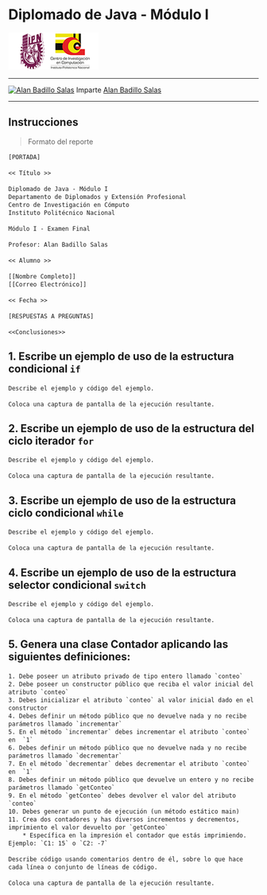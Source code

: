 # Diplomado de Java - Módulo I

[![CIC Logo](./notas/figuras/logo.png)](https://www.cic.ipn.mx)

---

[![Alan Badillo Salas](https://avatars.githubusercontent.com/u/79223578?s=40&v=4 "Alan Badillo Salas")](https://github.com/dragonnomada) Imparte [Alan Badillo Salas](https://github.com/dragonnomada)

---

## Instrucciones

> Formato del reporte

    [PORTADA]

    << Título >>

    Diplomado de Java - Módulo I
    Departamento de Diplomados y Extensión Profesional
    Centro de Investigación en Cómputo
    Instituto Politécnico Nacional

    Módulo I - Examen Final

    Profesor: Alan Badillo Salas

    << Alumno >>

    [[Nombre Completo]]
    [[Correo Electrónico]]

    << Fecha >>

    [RESPUESTAS A PREGUNTAS]

    <<Conclusiones>>

## 1. Escribe un ejemplo de uso de la estructura condicional `if`

    Describe el ejemplo y código del ejemplo.

    Coloca una captura de pantalla de la ejecución resultante.

## 2. Escribe un ejemplo de uso de la estructura del ciclo iterador `for`

    Describe el ejemplo y código del ejemplo.

    Coloca una captura de pantalla de la ejecución resultante.

## 3. Escribe un ejemplo de uso de la estructura ciclo condicional `while`

    Describe el ejemplo y código del ejemplo.

    Coloca una captura de pantalla de la ejecución resultante.

## 4. Escribe un ejemplo de uso de la estructura selector condicional `switch`

    Describe el ejemplo y código del ejemplo.

    Coloca una captura de pantalla de la ejecución resultante.

## 5. Genera una clase Contador aplicando las siguientes definiciones:

    1. Debe poseer un atributo privado de tipo entero llamado `conteo`
    2. Debe poseer un constructor público que reciba el valor inicial del atributo `conteo`
    3. Debes inicializar el atributo `conteo` al valor inicial dado en el constructor
    4. Debes definir un método público que no devuelve nada y no recibe parámetros llamado `incrementar`
    5. En el método `incrementar` debes incrementar el atributo `conteo` en  `1`
    6. Debes definir un método público que no devuelve nada y no recibe parámetros llamado `decrementar`
    7. En el método `decrementar` debes decrementar el atributo `conteo` en  `1`
    8. Debes definir un método público que devuelve un entero y no recibe parámetros llamado `getConteo`
    9. En el método `getConteo` debes devolver el valor del atributo `conteo`
    10. Debes generar un punto de ejecución (un método estático main)
    11. Crea dos contadores y has diversos incrementos y decrementos, imprimiento el valor devuelto por `getConteo`
        * Específica en la impresión el contador que estás imprimiendo. Ejemplo: `C1: 15` o `C2: -7`

    Describe código usando comentarios dentro de él, sobre lo que hace cada línea o conjunto de líneas de código.

    Coloca una captura de pantalla de la ejecución resultante.